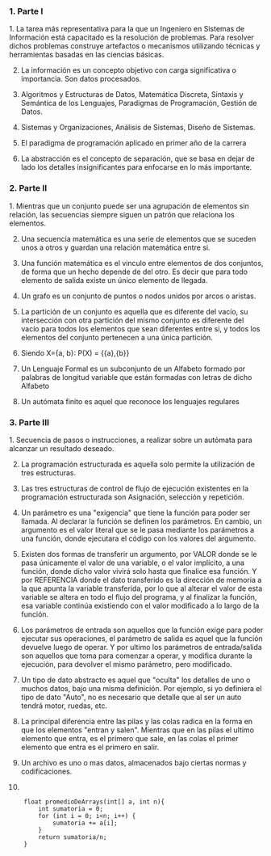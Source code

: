 
<h3>1. Parte I</h3>
1. La tarea más representativa para la que un Ingeniero en Sistemas de Información está capacitado es la resolución de problemas. Para resolver dichos problemas construye artefactos o mecanismos utilizando técnicas y herramientas basadas en las ciencias básicas.

2. La información es un concepto objetivo con carga significativa o importancia. Son datos procesados.

3. Algoritmos y Estructuras de Datos, Matemática Discreta, Sintaxis y Semántica de los Lenguajes, Paradigmas de Programación, Gestión de Datos. 

4. Sistemas y Organizaciones, Análisis de Sistemas, Diseño de Sistemas.

5. El paradigma de programación aplicado en primer año de la carrera

6. La abstracción es el concepto de separación, que se basa en dejar de lado los detalles insignificantes para enfocarse en lo más importante.

<h3>2. Parte II</h3>
1. Mientras que un conjunto puede ser una agrupación de elementos sin relación, las secuencias siempre siguen un patrón que relaciona los elementos. 

2. Una secuencia matemática es una serie de elementos que se suceden unos a otros y guardan una relación matemática entre si.

3. Una función matemática es el vinculo entre elementos de dos conjuntos, de forma que un hecho depende de del otro. Es decir que para todo elemento de salida existe un único elemento de llegada.

4. Un grafo es un conjunto de puntos o nodos unidos por arcos o aristas.

5. La partición de un conjunto es aquella que es diferente del vacío, su intersección con otra partición del mismo conjunto es diferente del vacío para todos los elementos que sean diferentes entre si, y todos los elementos del conjunto pertenecen a una única partición.

6. Siendo X={a, b}: P(X) = {{a},{b}}

7. Un Lenguaje Formal es un subconjunto de un Alfabeto formado por palabras de longitud variable que están formadas con letras de dicho Alfabeto

8. Un autómata finito es aquel que reconoce los lenguajes regulares

<h3>3. Parte III</h3>
1. Secuencia de pasos o instrucciones, a realizar sobre un autómata para alcanzar un resultado deseado. 

2. La programación estructurada es aquella solo permite la utilización de tres estructuras.

3. Las tres estructuras de control de flujo de ejecución existentes en la programación estructurada son Asignación, selección y repetición. 

4. Un parámetro es una "exigencia" que tiene la función para poder ser llamada. Al declarar la función se definen los parámetros. En cambio, un argumento es el valor literal que se le pasa mediante los parámetros a una función, donde ejecutara el código con los valores del argumento. 

5. Existen dos formas de transferir un argumento, por VALOR donde se le pasa únicamente el valor de una variable, o el valor implícito, a una función, donde dicho valor vivirá solo hasta que finalice esa función. Y por REFERENCIA donde el dato transferido es la dirección de memoria a la que apunta la variable transferida, por lo que al alterar el valor de esta variable se altera en todo el flujo del programa, y al finalizar la función, esa variable continúa existiendo con el valor modificado a lo largo de la función. 

6. Los parámetros de entrada son aquellos que la función exige para poder ejecutar sus operaciones, el parámetro de salida es aquel que la función devuelve luego de operar. Y por ultimo los parámetros de entrada/salida son aquellos que toma para comenzar a operar, y modifica durante la ejecución, para devolver el mismo parámetro, pero modificado.

7. Un tipo de dato abstracto es aquel que "oculta" los detalles de uno o muchos datos, bajo una misma definición. Por ejemplo, si yo definiera el tipo de dato "Auto", no es necesario que detalle que al ser un auto tendrá motor, ruedas, etc.

8. La principal diferencia entre las pilas y las colas radica en la forma en que los elementos "entran y salen". Mientras que en las pilas el ultimo elemento que entra, es el primero que sale, en las colas el primer elemento que entra es el primero en salir.

9. Un archivo es uno o mas datos, almacenados bajo ciertas normas y codificaciones. 

10.

    	float promedioDeArrays(int[] a, int n){
            int sumatoria = 0;
            for (int i = 0; i<n; i++) {
                sumatoria += a[i];
            }
            return sumatoria/n;
        }
